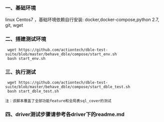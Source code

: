 ### 一、基础环境

linux Centos7 ，基础环境依赖自行安装: docker,docker-compose,python 2.7, git, wget

### 二、搭建测试环境

     wget https://github.com/actiontech/dble-test-suite/blob/master/behave_dble/compose/start_env.sh
     bash start_env.sh

### 三、执行测试

     wget https://github.com/actiontech/dble-test-suite/blob/master/behave_dble/compose/start_dble_test.sh
     bash start_dble_test.sh

    注：该脚本覆盖了全部功能feature和全局表sql_cover的测试

### 四、driver测试步骤请参考各driver下的readme.md



